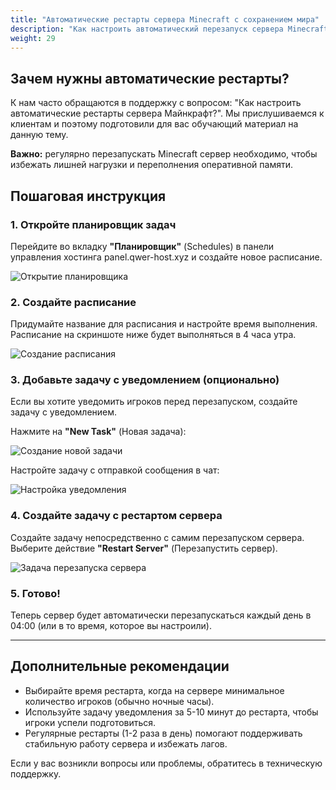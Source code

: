 ```yaml
---
title: "Автоматические рестарты сервера Minecraft с сохранением мира"
description: "Как настроить автоматический перезапуск сервера Minecraft по расписанию для оптимизации работы и сохранения игрового процесса"
weight: 29
---
```


## Зачем нужны автоматические рестарты?

К нам часто обращаются в поддержку с вопросом: "Как настроить автоматические рестарты сервера Майнкрафт?". Мы прислушиваемся к клиентам и поэтому подготовили для вас обучающий материал на данную тему. 

**Важно:** регулярно перезапускать Minecraft сервер необходимо, чтобы избежать лишней нагрузки и переполнения оперативной памяти.

## Пошаговая инструкция

### 1. Откройте планировщик задач

Перейдите во вкладку **"Планировщик"** (Schedules) в панели управления хостинга panel.qwer-host.xyz и создайте новое расписание.

![Открытие планировщика](/images/docs/help-servers/open-schedules.png)

### 2. Создайте расписание

Придумайте название для расписания и настройте время выполнения. Расписание на скриншоте ниже будет выполняться в 4 часа утра.

![Создание расписания](/images/docs/help-servers/create-new-schedule.png)

### 3. Добавьте задачу с уведомлением (опционально)

Если вы хотите уведомить игроков перед перезапуском, создайте задачу с уведомлением.

Нажмите на **"New Task"** (Новая задача):

![Создание новой задачи](/images/docs/help-servers/new-task-schedule.png)

Настройте задачу с отправкой сообщения в чат:

![Настройка уведомления](/images/docs/help-servers/new-task-avtorestart.png)

### 4. Создайте задачу с рестартом сервера

Создайте задачу непосредственно с самим перезапуском сервера. Выберите действие **"Restart Server"** (Перезапустить сервер).

![Задача перезапуска сервера](/images/docs/help-servers/new-task-power-restart.png)

### 5. Готово!

Теперь сервер будет автоматически перезапускаться каждый день в 04:00 (или в то время, которое вы настроили).

---

## Дополнительные рекомендации

- Выбирайте время рестарта, когда на сервере минимальное количество игроков (обычно ночные часы).
- Используйте задачу уведомления за 5-10 минут до рестарта, чтобы игроки успели подготовиться.
- Регулярные рестарты (1-2 раза в день) помогают поддерживать стабильную работу сервера и избежать лагов.

Если у вас возникли вопросы или проблемы, обратитесь в техническую поддержку.

